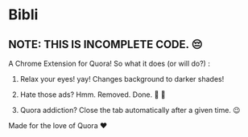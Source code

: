 # Bibli
## NOTE: THIS IS INCOMPLETE CODE. :pensive:

A Chrome Extension for Quora!
So what it does (or will do?) :

1. Relax your eyes! yay! Changes background to darker shades!

2. Hate those ads? Hmm. Removed. Done. :muscle: :100:

3. Quora addiction? Close the tab automatically after a given time. :wink:


Made for the love of Quora :heart: